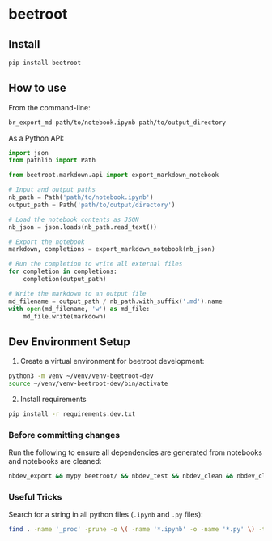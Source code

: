 # beetroot

<!-- WARNING: THIS FILE WAS AUTOGENERATED! DO NOT EDIT! -->

## Install

``` sh
pip install beetroot
```

## How to use

From the command-line:

``` sh
br_export_md path/to/notebook.ipynb path/to/output_directory
```

As a Python API:

``` python
import json 
from pathlib import Path 

from beetroot.markdown.api import export_markdown_notebook

# Input and output paths
nb_path = Path('path/to/notebook.ipynb')
output_path = Path('path/to/output/directory')

# Load the notebook contents as JSON
nb_json = json.loads(nb_path.read_text())

# Export the notebook
markdown, completions = export_markdown_notebook(nb_json)

# Run the completion to write all external files
for completion in completions:
    completion(output_path)

# Write the markdown to an output file
md_filename = output_path / nb_path.with_suffix('.md').name
with open(md_filename, 'w') as md_file:
    md_file.write(markdown)
```

## Dev Environment Setup

1.  Create a virtual environment for beetroot development:

``` sh
python3 -m venv ~/venv/venv-beetroot-dev
source ~/venv/venv-beetroot-dev/bin/activate
```

2.  Install requirements

``` sh
pip install -r requirements.dev.txt
```

### Before committing changes

Run the following to ensure all dependencies are generated from
notebooks and notebooks are cleaned:

``` sh
nbdev_export && mypy beetroot/ && nbdev_test && nbdev_clean && nbdev_clean --fname test_artifacts/ && nbdev_readme
```

### Useful Tricks

Search for a string in all python files (`.ipynb` and `.py` files):

``` sh
find . -name '_proc' -prune -o \( -name '*.ipynb' -o -name '*.py' \) -type f -exec grep -nH 'export_notebook' {} \;
```

